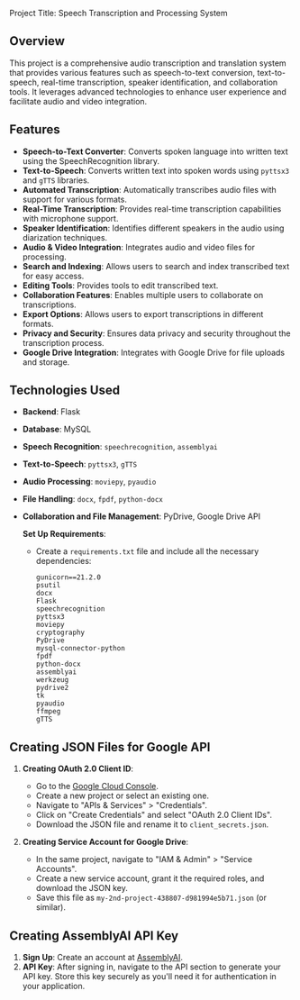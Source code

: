 Project Title: Speech Transcription and Processing System

## Overview
This project is a comprehensive audio transcription and translation system that provides various features such as speech-to-text conversion, text-to-speech, real-time transcription, speaker identification, and collaboration tools. It leverages advanced technologies to enhance user experience and facilitate audio and video integration.

## Features

- **Speech-to-Text Converter**: Converts spoken language into written text using the SpeechRecognition library.
- **Text-to-Speech**: Converts written text into spoken words using `pyttsx3` and `gTTS` libraries.
- **Automated Transcription**: Automatically transcribes audio files with support for various formats.
- **Real-Time Transcription**: Provides real-time transcription capabilities with microphone support.
- **Speaker Identification**: Identifies different speakers in the audio using diarization techniques.
- **Audio & Video Integration**: Integrates audio and video files for processing.
- **Search and Indexing**: Allows users to search and index transcribed text for easy access.
- **Editing Tools**: Provides tools to edit transcribed text.
- **Collaboration Features**: Enables multiple users to collaborate on transcriptions.
- **Export Options**: Allows users to export transcriptions in different formats.
- **Privacy and Security**: Ensures data privacy and security throughout the transcription process.
- **Google Drive Integration**: Integrates with Google Drive for file uploads and storage.

## Technologies Used

- **Backend**: Flask
- **Database**: MySQL
- **Speech Recognition**: `speechrecognition`, `assemblyai`
- **Text-to-Speech**: `pyttsx3`, `gTTS`
- **Audio Processing**: `moviepy`, `pyaudio`
- **File Handling**: `docx`, `fpdf`, `python-docx`
- **Collaboration and File Management**: PyDrive, Google Drive API
  
  **Set Up Requirements**:
   - Create a `requirements.txt` file and include all the necessary dependencies:
     ```
     gunicorn==21.2.0
     psutil
     docx
     Flask
     speechrecognition
     pyttsx3
     moviepy
     cryptography
     PyDrive
     mysql-connector-python
     fpdf
     python-docx
     assemblyai
     werkzeug
     pydrive2
     tk
     pyaudio
     ffmpeg
     gTTS
     ```

## Creating JSON Files for Google API

1. **Creating OAuth 2.0 Client ID**:
   - Go to the [Google Cloud Console](https://console.cloud.google.com/).
   - Create a new project or select an existing one.
   - Navigate to "APIs & Services" > "Credentials".
   - Click on "Create Credentials" and select "OAuth 2.0 Client IDs".
   - Download the JSON file and rename it to `client_secrets.json`.

2. **Creating Service Account for Google Drive**:
   - In the same project, navigate to "IAM & Admin" > "Service Accounts".
   - Create a new service account, grant it the required roles, and download the JSON key.
   - Save this file as `my-2nd-project-438807-d981994e5b71.json` (or similar).

## Creating AssemblyAI API Key

1. **Sign Up**: Create an account at [AssemblyAI](https://www.assemblyai.com/).
2. **API Key**: After signing in, navigate to the API section to generate your API key. Store this key securely as you'll need it for authentication in your application.
